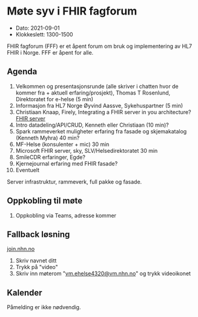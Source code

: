 # Møte syv i FHIR fagforum

* Dato: 2021-09-01
* Klokkeslett: 1300-1500

FHIR fagforum (FFF) er et åpent forum om bruk og implementering av HL7 FHIR i Norge. FFF er åpent for alle.

## Agenda

1. Velkommen og presentasjonsrunde (alle skriver i chatten hvor de kommer fra + aktuell erfaring/prosjekt), Thomas T Rosenlund, Direktoratet for e-helse (5 min)
1. Informasjon fra HL7 Norge Øyvind Aassve, Sykehuspartner (5 min)
1. Christiaan Knaap, Firely, Integrating a FHIR server in you architecture? [FHIR server](https://www.youtube.com/watch?v=TLc5FNxp0HE)
1. Intro datadeling/API/CRUD, Kenneth eller Christiaan (10 min)?
1. Spark rammeverket muligheter erfaring fra fasade og skjemakatalog (Kenneth Myhra) 40 min?
1. MF-Helse (konsulenter + mic) 30 min
1. Microsoft FHIR server, sky, SLV/Helsedirektoratet 30 min
1. SmileCDR erfaringer, Egde?
1. Kjernejournal erfaring med FHIR fasade?
1. Eventuelt

Server infrastruktur, rammeverk, full pakke og fasade.

## Oppkobling til møte

1. Oppkobling via Teams, adresse kommer

## Fallback løsning

[join.nhn.no](http://join.nhn.no)

1. Skriv navnet ditt  
1. Trykk på "video"  
1. Skriv inn møterom "vm.ehelse4320@vm.nhn.no" og trykk videoikonet  

## Kalender

Påmelding er ikke nødvendig.
